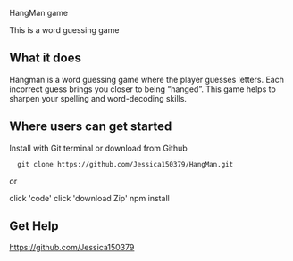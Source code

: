 
HangMan game

This is a word guessing game




## What it does

Hangman is a word guessing game where the player guesses letters.
Each incorrect guess brings you closer to being “hanged”.
This game helps to sharpen your spelling and word-decoding skills.

## Where users can get started
Install with Git terminal or download from Github 

      git clone https://github.com/Jessica150379/HangMan.git

  or 
  
  click  'code'
  click 'download Zip'
  npm install
 


## Get Help

https://github.com/Jessica150379